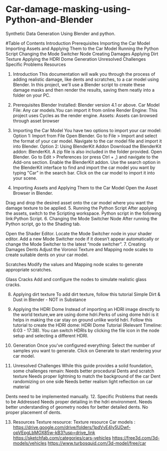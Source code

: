 # Car-damage-masking-using-Python-and-Blender
Synthetic Data Generation Using Blender and python. 

#Table of Contents
Introduction
Prerequisites
Importing the Car Model
Importing Assets and Applying Them to the Car Model
Running the Python Script
Changing the Mode Switcher Node
Creating Damages
Applying Dirt Texture
Applying the HDRI Dome
Generation
Unresolved Challenges
Specific Problems
Resources

1. Introduction
This documentation will walk you through the process of adding realistic damage, like dents and scratches, to a car model using Blender. 
In this project, we'll use a Blender script to create these damage masks and then render the results, saving them neatly into a folder on your PC.
2. Prerequisites
Blender Installed: Blender version 4.1 or above.
Car Model File:  Any car models.You can import it from online
Render Engine: This project uses Cycles as the render engine.
Assets: Assets can browsed through asset browser
	

3. Importing the Car Model
You have two options to import your car model:
Option 1: Import from File
Open Blender.
Go to File > Import and select the format of your car model.
Navigate to the car model file and import it into Blender.
Option 2: Using BlenderKit Addon
Download the BlenderKit addon: BlenderKit. A zip file is also included in the folder provided.
Open Blender.
Go to Edit > Preferences (or press Ctrl + ,) and navigate to the Add-ons section.
Enable the BlenderKit addon.
Use the search option in the BlenderKit interface to find and import the car model you want by typing "Car" in the search bar.
Click on the car model to import it into your scene.

4. Importing Assets and Applying Them to the Car Model
Open the Asset Browser in Blender.

Drag and drop the desired asset onto the car model where you want the damage texture to be applied.
5. Running the Python Script
After applying the assets, switch to the Scripting workspace.
Python script in the following link:Python Script.
6. Changing the Mode Switcher Node
After running the Python script, go to the Shading tab.

Open the Shader Editor.
Locate the Mode Switcher node in your shader editor.
Add a new Mode Switcher node if it doesn’t appear automatically or change the Mode Switcher to the latest “mode switcher”.
7. Creating Damages
Dents
Adjust the Voronoi Texture and Mapping node scales to create suitable dents on your car model.


Scratches
Modify the values and Mapping node scales to generate appropriate scratches.

Glass Cracks
Add and configure the nodes to simulate realistic glass cracks.


8. Applying dirt texture
To add dirt texture, follow this tutorial Simple Dirt & Dust in Blender - NOT in Substance


9. Applying the HDRI Dome
Instead of importing an HDRI image directly to the world texture,we are using dome hdri.Perks of using dome hdri is it helps in making the car stay on ground unlike world hdri. Follow this tutorial to create the HDRI dome: HDRI Dome Tutorial (Relevant Timeline: 6:03 - 17:38).
You can switch HDRIs by clicking the file icon in the node setup and selecting a different HDRI.

10. Generation
Once you’ve configured everything:
Select the number of samples you want to generate.
Click on Generate to start rendering your car model.

11. Unresolved Challenges
While this guide provides a solid foundation, some challenges remain:
Needs better procedural Dents and scratch texture 
Needs proper lightning to match the background of the car
Dent randomizing on one side
Needs better realism light reflection on car material

Dents need to be implemented manually.
12. Specific Problems that needs to be Addressed 
Needs proper detailing in the hdri environment.
Needs better understanding of geometry nodes for better detailed dents.
No proper placement of dents.


13. Resources
Texture resource: Texture resource
Car models : 	
https://drive.google.com/drive/folders/1pdVvE4Iy5UDwf-opVEpgLbMOX85w-kB3?usp=drive_link
https://sketchfab.com/categories/cars-vehicles
https://free3d.com/3d-models/vehicles
https://www.turbosquid.com/3d-model/free/car

